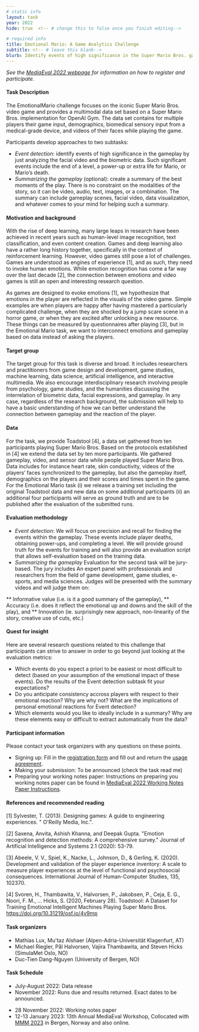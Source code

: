 ```yaml
---
# static info
layout: task
year: 2022
hide: true  <!-- # change this to false once you finish editing-->

# required info
title: Emotional Mario: A Game Analytics Challenge
subtitle: <!-- # leave this blank-->
blurb: Identify events of high significance in the Super Mario Bros. gameplay by analyzing facial expressions and the biometric data of players and then (optionally) creating a video summary of the best moments of play.
---
```


<!-- # please respect the structure below-->
*See the [MediaEval 2022 webpage](https://multimediaeval.github.io/editions/2022/) for information on how to register and participate.*

#### Task Description
The EmotionalMario challenge focuses on the iconic Super Mario Bros. video game and provides a multimodal data set based on a Super Mario Bros. implementation for OpenAI Gym. The data set contains for multiple players their game input, demographics, biomedical sensory input from a medical-grade device, and videos of their faces while playing the game. 

Participants develop approaches to two subtasks:
* *Event detection*: identify events of high significance in the gameplay by just analyzing the facial video and the biometric data. Such significant events include the end of a level, a power-up or extra life for Mario, or Mario’s death. 
* *Summarizing the gameplay* (optional): create a summary of the best moments of the play. There is no constraint on the modalities of the story, so it can be video, audio, text, images, or a combination. The summary can include gameplay scenes, facial video, data visualization, and whatever comes to your mind for helping such a summary. 

#### Motivation and background
With the rise of deep learning, many large leaps in research have been achieved in recent years such as human-level image recognition, text classification, and even content creation. Games and deep learning also have a rather long history together, specifically in the context of reinforcement learning. However, video games still pose a lot of challenges. Games are understood as engines of experience [1], and as such, they need to invoke human emotions. While emotion recognition has come a far way over the last decade [2], the connection between emotions and video games is still an open and interesting research question. 

As games are designed to evoke emotions [1], we hypothesize that emotions in the player are reflected in the visuals of the video game. Simple examples are when players are happy after having mastered a particularly complicated challenge, when they are shocked by a jump scare scene in a horror game, or when they are excited after unlocking a new resource. These things can be measured by questionnaires after playing [3], but in the Emotional Mario task, we want to interconnect emotions and gameplay based on data instead of asking the players. 


#### Target group
The target group for this task is diverse and broad. It includes researchers and practitioners from game design and development, game studies, machine learning, data science, artificial intelligence, and interactive multimedia. We also encourage interdisciplinary research involving people from psychology, game studies, and the humanities discussing the interrelation of biometric data, facial expressions, and gameplay. In any case, regardless of the research background, the submission will help to have a basic understanding of how we can better understand the connection between gameplay and the reaction of the player.

#### Data
For the task, we provide Toadstool [4], a data set gathered from ten participants playing Super Mario Bros. Based on the protocols established in [4] we extend the data set by ten more participants. We gathered gameplay, video, and sensor data while people played Super Mario Bros. Data includes for instance heart rate, skin conductivity, videos of the players’ faces synchronized to the gameplay, but also the gameplay itself, demographics on the players and their scores and times spent in the game. For the Emotional Mario task (i) we release a training set including the original Toadstool data and new data on some additional participants (ii) an additional four participants will serve as ground truth and are to be published after the evaluation of the submitted runs. 

#### Evaluation methodology
* *Event detection*: We will focus on precision and recall for finding the events within the gameplay. These events include player deaths, obtaining power-ups, and completing a level. We will provide ground truth for the events for training and will also provide an evaluation script that allows self-evaluation based on the training data. 
* *Summarizing the gameplay* Evaluation for the second task will be jury-based. The jury includes An expert panel with professionals and researchers from the field of game development, game studies, e-sports, and media sciences. Judges will be presented with the summary videos and will judge them on:

** Informative value (i.e. is it a good summary of the gameplay),
** Accuracy (i.e. does it reflect the emotional up and downs and the skill of the play), and
** Innovation (ie. surprisingly new approach, non-linearity of the story, creative use of cuts, etc.)


#### Quest for insight
Here are several research questions related to this challenge that participants can strive to answer in order to go beyond just looking at the evaluation metrics: 
* Which events do you expect a priori to be easiest or most difficult to detect (based on your assumption of the emotional impact of these events). Do the results of the Event detection subtask fit your expectations?
* Do you anticipate consistency accross players with respect to their emotional reaction? Why are why not? What are the implications of personal emotional reactions for Event detection?
* Which elements would you like to ideally include in a summary? Why are these elements easy or difficult to extract automatically from the data?

#### Participant information
Please contact your task organizers with any questions on these points. 
* Signing up: Fill in the [registration form](https://forms.gle/JcKoa5ycxR2KEiTJ7) and fill out and return the [usage agreement](https://multimediaeval.github.io/editions/2022/docs/MediaEval2022_UsageAgreement.pdf).
* Making your submission: To be announced (check the task read me) <!-- Please add instructions on how to create and submit runs to your task replacing "To be announced." -->
* Preparing your working notes paper: Instructions on preparing you working notes paper can be found in [MediaEval 2022 Working Notes Paper Instructions](https://docs.google.com/document/d/12uSn0rRYxa3buiFNEbpa46dKsHOyqV2PHU_joRGMHRw).

#### References and recommended reading
[1] Sylvester, T. (2013). Designing games: A guide to engineering experiences. " O'Reilly Media, Inc.".

[2] Saxena, Anvita, Ashish Khanna, and Deepak Gupta. "Emotion recognition and detection methods: A comprehensive survey." Journal of Artificial Intelligence and Systems 2.1 (2020): 53-79.

[3] Abeele, V. V., Spiel, K., Nacke, L., Johnson, D., & Gerling, K. (2020). Development and validation of the player experience inventory: A scale to measure player experiences at the level of functional and psychosocial consequences. International Journal of Human-Computer Studies, 135, 102370.

[4] Svoren, H., Thambawita, V., Halvorsen, P., Jakobsen, P., Ceja, E. G., Noori, F. M., … Hicks, S. (2020, February 28). Toadstool: A Dataset for Training Emotional Intelligent Machines Playing Super Mario Bros. https://doi.org/10.31219/osf.io/4v9mp

#### Task organizers
* Mathias Lux, Mu'taz Alshaer (Alpen-Adria-Universität Klagenfurt, AT)
* Michael Riegler, Pål Halvorsen, Vajira Thambawita, and Steven Hicks (SimulaMet Oslo, NO)
* Duc-Tien Dang-Nguyen (University of Bergen, NO)

#### Task Schedule
* July-August 2022: Data release
  <!-- * XX XXX 2022: Data release <!-- # Replace XX with your date. We suggest setting the date in June-August. 31 August is the last possible date by which you should release data. You can release earlier, or plan a two-stage release.--> 
* November 2022: Runs due and results returned. Exact dates to be announced.
 <!--* XX November 2022: Runs due <!-- # Replace XX with your date. We suggest setting enough time in order to have enough time to assess and return the results by the Results returned.-->
  <!--* XX November 2022: Results returned  <!-- Replace XX with your date. Latest possible should be 23 November-->
* 28 November 2022: Working notes paper  <!-- Fixed. Please do not change.-->
* 12-13 January 2023: 13th Annual MediaEval Workshop, Collocated with [MMM 2023](https://www.mmm2023.no/) in Bergen, Norway and also online. <!-- Fixed. Please do not change.-->
